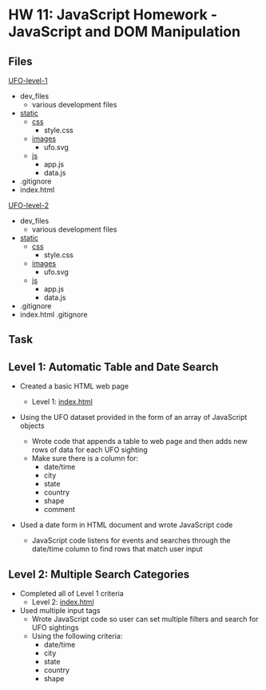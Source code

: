 # HW 11: JavaScript Homework - JavaScript and DOM Manipulation

## Files

[UFO-level-1](https://github.com/DanielMJones2005/HW11_javascript-challenge/tree/master/UFO-level-1)
 * dev_files
   * various development files
* [static](https://github.com/DanielMJones2005/HW11_javascript-challenge/tree/master/UFO-level-1/static)
  * [css](https://github.com/DanielMJones2005/HW11_javascript-challenge/tree/master/UFO-level-1/static/css)
    * style.css
  * [images](https://github.com/DanielMJones2005/HW11_javascript-challenge/tree/master/UFO-level-1/static/images)
    * ufo.svg
  * [js](https://github.com/DanielMJones2005/HW11_javascript-challenge/tree/master/UFO-level-1/static/js)
     * app.js
     * data.js
 * .gitignore
 * index.html
  
[UFO-level-2](https://github.com/DanielMJones2005/HW11_javascript-challenge/tree/master/UFO-level-2)
* dev_files
   * various development files
* [static](https://github.com/DanielMJones2005/HW11_javascript-challenge/tree/master/UFO-level-2/static)
  * [css](https://github.com/DanielMJones2005/HW11_javascript-challenge/tree/master/UFO-level-2/static/css)
    * style.css
  * [images](https://github.com/DanielMJones2005/HW11_javascript-challenge/tree/master/UFO-level-2/static/images)
    * ufo.svg
  * [js](https://github.com/DanielMJones2005/HW11_javascript-challenge/tree/master/UFO-level-2/static/js)
     * app.js
     * data.js
 * .gitignore
 * index.html
.gitignore

## Task 

## Level 1: Automatic Table and Date Search
* Created a basic HTML web page
  * Level 1: [index.html](https://github.com/DanielMJones2005/HW11_javascript-challenge/blob/master/UFO-level-1/index.html)

* Using the UFO dataset provided in the form of an array of JavaScript objects
  * Wrote code that appends a table to web page and then adds new rows of data for each UFO sighting
  * Make sure there is a column for:
    * date/time
    * city
    * state
    * country
    * shape
    * comment

* Used a date form in HTML document and wrote JavaScript code 
  * JavaScript code listens for events and searches through the date/time column to find rows that match user input
  
## Level 2: Multiple Search Categories
* Completed all of Level 1 criteria
  * Level 2: [index.html](https://github.com/DanielMJones2005/HW11_javascript-challenge/blob/master/UFO-level-2/index.html)
* Used multiple input tags
  * Wrote JavaScript code so user can set multiple filters and search for UFO sightings
   * Using the following criteria:
     * date/time
     * city
     * state
     * country
     * shape
